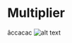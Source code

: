 # Multiplier
âccacac
![alt text](https://github.com/anhhui/Multiplier/tree/main/image/Capture.png?raw=true)
